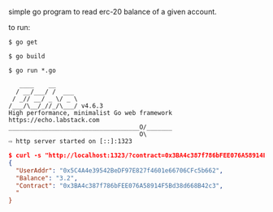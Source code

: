 simple go program to read erc-20 balance of a given account.

to run:
```
$ go get
```

```
$ go build
```

```
$ go run *.go

   ____    __
  / __/___/ /  ___
 / _// __/ _ \/ _ \
/___/\__/_//_/\___/ v4.6.3
High performance, minimalist Go web framework
https://echo.labstack.com
____________________________________O/_______
                                    O\
⇨ http server started on [::]:1323
```

```json
$ curl -s "http://localhost:1323/?contract=0x3BA4c387f786bFEE076A58914F5Bd38d668B42c3&addr=0x5c4a4e39542bedf97e827f4601e66706cfc5b662" | jq
{
  "UserAddr": "0x5C4A4e39542BeDF97E827f4601e66706CFc5b662",
  "Balance": "3.2",
  "Contract": "0x3BA4c387f786bFEE076A58914F5Bd38d668B42c3",
  "
}
```
